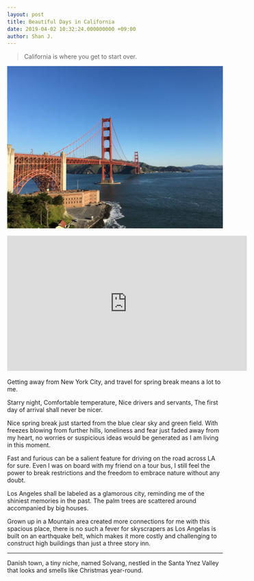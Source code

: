 ```yaml
---
layout: post
title: Beautiful Days in California
date: 2019-04-02 10:32:24.000000000 +09:00
author: Shan J.
---
```


> California is where you get to start over.     

![cali1](/assets/images/cali1.jpg)



<iframe width="560" height="315" src="https://www.youtube.com/embed/bNTMQ-I36kg" frameborder="0" allow="accelerometer; autoplay; encrypted-media; gyroscope; picture-in-picture" allowfullscreen></iframe>

Getting away from New York City, and travel for spring break means a lot to me.

Starry night,
Comfortable temperature,
Nice drivers and servants,
The first day of arrival shall never be nicer.


Nice spring break just started from the blue clear sky and green field. With freezes blowing from further hills, loneliness and fear just faded away from my heart, no worries or suspicious ideas would be generated as I am living in this moment.

Fast and furious can be a salient feature for driving on the road across LA for sure. Even I was on board with my friend on a tour bus, I still feel the power to break restrictions and the freedom to embrace nature without any doubt.

Los Angeles shall be labeled as a glamorous city, reminding me of the shiniest memories in the past. The palm trees are scattered around accompanied by big houses.

Grown up in a Mountain area created more connections for me with this spacious place, there is no such a fever for skyscrapers as Los Angelas is built on an earthquake belt, which makes it more costly and challenging to construct high buildings than just a three story inn.

***

Danish town, a tiny niche, named Solvang, nestled in the Santa Ynez Valley that looks and smells like Christmas year-round.
